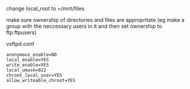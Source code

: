 change local_root to =/mnt/files

make sure ownership of directories and files are appropritate (eg make a group with the neccessary users in it and then set ownership to ftp:ftpusers)


vsftpd.conf
```
anonymous_enable=NO
local_enable=YES
write_enable=YES
local_umask=022
chroot_local_user=YES
allow_writeable_chroot=YES
```
